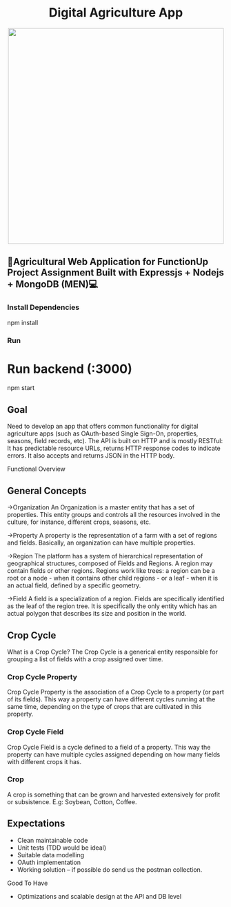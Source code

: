 <h1 align="center"> Digital Agriculture App <br /></h1>  
<p align="center">
  <img src="https://user-images.githubusercontent.com/49508237/104348350-a5485a80-5527-11eb-854b-b2477bfeb96d.png?" width="500" >
</p>

## 🌱Agricultural Web Application for FunctionUp Project Assignment Built with Expressjs + Nodejs + MongoDB (MEN)💻


### Install Dependencies


npm install



### Run


# Run backend (:3000)
npm start



## Goal

Need to develop an app that offers common functionality for digital agriculture apps (such as
OAuth-based Single Sign-On, properties, seasons, field records, etc). The API is built on HTTP and is
mostly RESTful: It has predictable resource URLs, returns HTTP response codes to indicate errors. It
also accepts and returns JSON in the HTTP body.


Functional Overview

## General Concepts

->Organization
An Organization is a master entity that has a set of properties. This entity groups and controls all the
resources involved in the culture, for instance, different crops, seasons, etc.

->Property
A property is the representation of a farm with a set of regions and fields. Basically, an organization
can have multiple properties.

->Region
The platform has a system of hierarchical representation of geographical structures, composed
of Fields and Regions. A region may contain fields or other regions. Regions work like trees: a region
can be a root or a node - when it contains other child regions - or a leaf - when it is an actual field,
defined by a specific geometry.

->Field
A field is a specialization of a region. Fields are specifically identified as the leaf of the region tree. It
is specifically the only entity which has an actual polygon that describes its size and position in the
world.


## Crop Cycle
What is a Crop Cycle?
The Crop Cycle is a generical entity responsible for grouping a list of fields with a crop assigned over
time.

### Crop Cycle Property
Crop Cycle Property is the association of a Crop Cycle to a property (or part of its fields). This way a
property can have different cycles running at the same time, depending on the type of crops that are
cultivated in this property.

### Crop Cycle Field
Crop Cycle Field is a cycle defined to a field of a property. This way the property can have multiple
cycles assigned depending on how many fields with different crops it has.


### Crop
A crop is something that can be grown and harvested extensively for profit or subsistence. E.g:
Soybean, Cotton, Coffee.


## Expectations
- Clean maintainable code
- Unit tests (TDD would be ideal)
- Suitable data modelling
- OAuth implementation
- Working solution – if possible do send us the postman collection.


Good To Have
- Optimizations and scalable design at the API and DB level